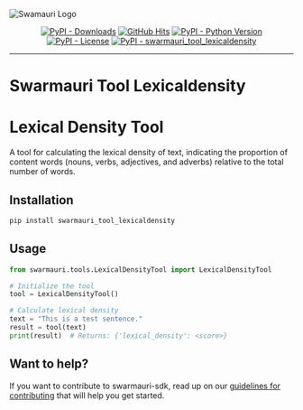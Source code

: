 
![Swamauri Logo](https://res.cloudinary.com/dbjmpekvl/image/upload/v1730099724/Swarmauri-logo-lockup-2048x757_hww01w.png)

<p align="center">
    <a href="https://pypi.org/project/swarmauri_tool_lexicaldensity/">
        <img src="https://img.shields.io/pypi/dm/swarmauri_tool_lexicaldensity" alt="PyPI - Downloads"/></a>
    <a href="https://github.com/swarmauri/swarmauri-sdk/pkgs/community/swarmauri_tool_lexicaldensity/README.md">
        <img src="https://hits.seeyoufarm.com/api/count/incr/badge.svg?url=https://github.com/swarmauri/swarmauri-sdk/pkgs/community/swarmauri_tool_lexicaldensity/README.md&count_bg=%2379C83D&title_bg=%23555555&icon=&icon_color=%23E7E7E7&title=hits&edge_flat=false" alt="GitHub Hits"/></a>
    <a href="https://pypi.org/project/swarmauri_tool_lexicaldensity/">
        <img src="https://img.shields.io/pypi/pyversions/swarmauri_tool_lexicaldensity" alt="PyPI - Python Version"/></a>
    <a href="https://pypi.org/project/swarmauri_tool_lexicaldensity/">
        <img src="https://img.shields.io/pypi/l/swarmauri_tool_lexicaldensity" alt="PyPI - License"/></a>
    <a href="https://pypi.org/project/swarmauri_tool_lexicaldensity/">
        <img src="https://img.shields.io/pypi/v/swarmauri_tool_lexicaldensity?label=swarmauri_tool_lexicaldensity&color=green" alt="PyPI - swarmauri_tool_lexicaldensity"/></a>
</p>

---

# Swarmauri Tool Lexicaldensity
# Lexical Density Tool

A tool for calculating the lexical density of text, indicating the proportion of content words (nouns, verbs, adjectives, and adverbs) relative to the total number of words.

## Installation

```bash
pip install swarmauri_tool_lexicaldensity
```

## Usage
```python
from swarmauri.tools.LexicalDensityTool import LexicalDensityTool

# Initialize the tool
tool = LexicalDensityTool()

# Calculate lexical density
text = "This is a test sentence."
result = tool(text)
print(result)  # Returns: {'lexical_density': <score>}
```

## Want to help?

If you want to contribute to swarmauri-sdk, read up on our [guidelines for contributing](https://github.com/swarmauri/swarmauri-sdk/blob/master/contributing.md) that will help you get started.
